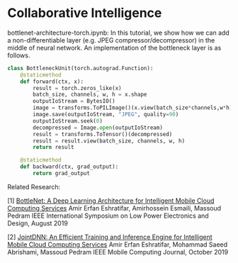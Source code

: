 # Collaborative Intelligence
bottlenet-architecture-torch.ipynb: In this tutorial, we show how we can add a non-differentiable layer (e.g. JPEG compressor/decompressor) in the middle of neural network. An implementation of the bottleneck layer is as follows.
```python
class BottleneckUnit(torch.autograd.Function):
    @staticmethod
    def forward(ctx, x):
        result = torch.zeros_like(x)
        batch_size, channels, w, h = x.shape
        outputIoStream = BytesIO()
        image = transforms.ToPILImage()(x.view(batch_size*channels,w*h))
        image.save(outputIoStream, "JPEG", quality=90)
        outputIoStream.seek(0)
        decompressed = Image.open(outputIoStream)
        result = transforms.ToTensor()(decompressed)
        result = result.view(batch_size, channels, w, h)
        return result

    @staticmethod
    def backward(ctx, grad_output):
        return grad_output
```

Related Research:

[1] [BottleNet: A Deep Learning Architecture for Intelligent Mobile Cloud Computing Services](https://ieeexplore.ieee.org/document/8824955)
    Amir Erfan Eshratifar, Amirhossein Esmaili, Massoud Pedram
    IEEE International Symposium on Low Power Electronics and Design, August 2019
    
[2] [JointDNN: An Efficient Training and Inference Engine for Intelligent Mobile Cloud Computing Services](https://ieeexplore.ieee.org/document/8871124)
    Amir Erfan Eshratifar, Mohammad Saeed Abrishami, Massoud Pedram
    IEEE Mobile Computing Journal, October 2019

